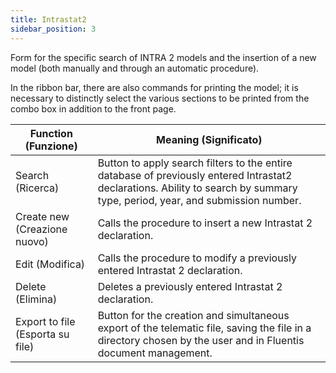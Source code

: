 ```yaml
---
title: Intrastat2
sidebar_position: 3
---
```


Form for the specific search of INTRA 2 models and the insertion of a new model (both manually and through an automatic procedure).

In the ribbon bar, there are also commands for printing the model; it is necessary to distinctly select the various sections to be printed from the combo box in addition to the front page.



| Function (Funzione) | Meaning (Significato) |
| --- | --- |
| Search (Ricerca) | Button to apply search filters to the entire database of previously entered Intrastat2 declarations. Ability to search by summary type, period, year, and submission number. |
| Create new (Creazione nuovo) | Calls the procedure to insert a new Intrastat 2 declaration. |
| Edit (Modifica) | Calls the procedure to modify a previously entered Intrastat 2 declaration. |
| Delete (Elimina) | Deletes a previously entered Intrastat 2 declaration. |
| Export to file (Esporta su file) | Button for the creation and simultaneous export of the telematic file, saving the file in a directory chosen by the user and in Fluentis document management. |